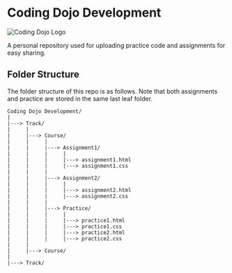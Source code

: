 # Coding Dojo Development

![Coding Dojo Logo](https://stem.idaho.gov/wp-content/uploads/2020/01/Coding-Dojo-web.png)

A personal repository used for uploading practice code and assignments for easy sharing.

## Folder Structure

The folder structure of this repo is as follows. Note that both assignments and practice are stored in the same last leaf folder.

```
Coding Dojo Development/  
|  
|---> Track/  
|     |  
|     |---> Course/  
|     |     |  
|     |     |---> Assignment1/  
|     |     |     |  
|     |     |     |---> assignment1.html  
|     |     |     |---> assignment1.css  
|     |     |  
|     |     |---> Assignment2/  
|     |     |     |  
|     |     |     |---> assignment2.html  
|     |     |     |---> assignment2.css  
|     |     |  
|     |     |---> Practice/  
|     |     |     |  
|     |     |     |---> practice1.html  
|     |     |     |---> practice1.css  
|     |     |     |---> practice2.html  
|     |     |     |---> practice2.css  
|     |  
|     |---> Course/  
|  
|---> Track/  
```
